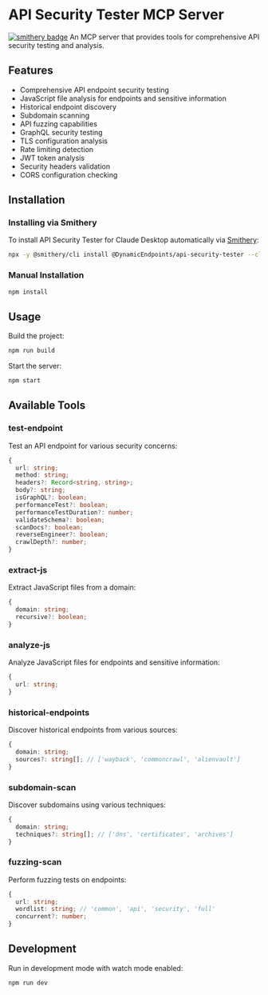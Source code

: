 # API Security Tester MCP Server

[![smithery badge](https://smithery.ai/badge/@DynamicEndpoints/api-security-tester)](https://smithery.ai/server/@DynamicEndpoints/api-security-tester)
An MCP server that provides tools for comprehensive API security testing and analysis.

## Features

- Comprehensive API endpoint security testing
- JavaScript file analysis for endpoints and sensitive information
- Historical endpoint discovery
- Subdomain scanning
- API fuzzing capabilities
- GraphQL security testing
- TLS configuration analysis
- Rate limiting detection
- JWT token analysis
- Security headers validation
- CORS configuration checking

## Installation

### Installing via Smithery

To install API Security Tester for Claude Desktop automatically via [Smithery](https://smithery.ai/server/@DynamicEndpoints/api-security-tester):

```bash
npx -y @smithery/cli install @DynamicEndpoints/api-security-tester --client claude
```

### Manual Installation
```bash
npm install
```

## Usage

Build the project:
```bash
npm run build
```

Start the server:
```bash
npm start
```

## Available Tools

### test-endpoint
Test an API endpoint for various security concerns:
```typescript
{
  url: string;
  method: string;
  headers?: Record<string, string>;
  body?: string;
  isGraphQL?: boolean;
  performanceTest?: boolean;
  performanceTestDuration?: number;
  validateSchema?: boolean;
  scanDocs?: boolean;
  reverseEngineer?: boolean;
  crawlDepth?: number;
}
```

### extract-js
Extract JavaScript files from a domain:
```typescript
{
  domain: string;
  recursive?: boolean;
}
```

### analyze-js
Analyze JavaScript files for endpoints and sensitive information:
```typescript
{
  url: string;
}
```

### historical-endpoints
Discover historical endpoints from various sources:
```typescript
{
  domain: string;
  sources?: string[]; // ['wayback', 'commoncrawl', 'alienvault']
}
```

### subdomain-scan
Discover subdomains using various techniques:
```typescript
{
  domain: string;
  techniques?: string[]; // ['dns', 'certificates', 'archives']
}
```

### fuzzing-scan
Perform fuzzing tests on endpoints:
```typescript
{
  url: string;
  wordlist: string; // 'common', 'api', 'security', 'full'
  concurrent?: number;
}
```

## Development

Run in development mode with watch mode enabled:
```bash
npm run dev
```
